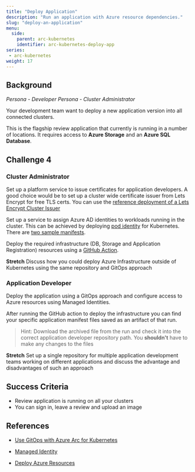 ```yaml
---
title: "Deploy Application"
description: "Run an application with Azure resource dependencies."
slug: "deploy-an-application"
menu:
  side:
    parent: arc-kubernetes
    identifier: arc-kubernetes-deploy-app
series:
 - arc-kubernetes
weight: 17
---
```


## Background

*Persona - Developer*
*Persona - Cluster Administrator*

Your development team want to deploy a new application version into all connected clusters.

This is the flagship review application that currently is running in a number of locations. It requires access to **Azure Storage** and an **Azure SQL Database**.

## Challenge 4

### Cluster Administrator

Set up a platform service to issue certificates for application developers. A good choice would be to set up a cluster wide certificate issuer from Lets Encrypt for free TLS certs. You can use the [reference deployment of a Lets Encrypt Cluster Issuer](https://github.com/azurecitadel/arc-for-kubernetes/blob/main/cluster-config/cluster-issuer.yaml)

Set up a service to assign Azure AD identities to workloads running in the cluster. This can be achieved by deploying [pod identity](https://github.com/Azure/aad-pod-identity) for Kubernetes. There are [two sample manifests](https://github.com/azurecitadel/arc-for-kubernetes/tree/main/cluster-config).

Deploy the required infrastructure (DB, Storage and Application Registration) resources using a [GitHub Action](https://github.com/azurecitadel/arc-for-kubernetes/tree/main/01-app-setup).

**Stretch** Discuss how you could deploy Azure Infrastructure outside of Kubernetes using the same repository and GitOps approach

### Application Developer

Deploy the application using a GitOps approach and configure access to Azure resources using Managed Identities.

After running the GitHub action to deploy the infrastructure you can find your specific application manifest files saved as an artifact of that run.

> Hint: Download the archived file from the run and check it into the correct application developer repository path. You **shouldn't** have to make any changes to the files

**Stretch** Set up a single repository for multiple application development teams working on different applications and discuss the advantage and disadvantages of such an approach

## Success Criteria

* Review application is running on all your clusters
* You can sign in, leave a review and upload an image

## References

* [Use GitOps with Azure Arc for Kubernetes](https://docs.microsoft.com/azure/azure-arc/kubernetes/use-gitops-with-helm#overview-of-using-gitops-and-helm-with-azure-arc-enabled-kubernetes)
* [Managed Identity](https://docs.microsoft.com/azure/active-directory/managed-identities-azure-resources/overview)

* [Deploy Azure Resources](https://github.com/azurecitadel/arc-for-kubernetes)
